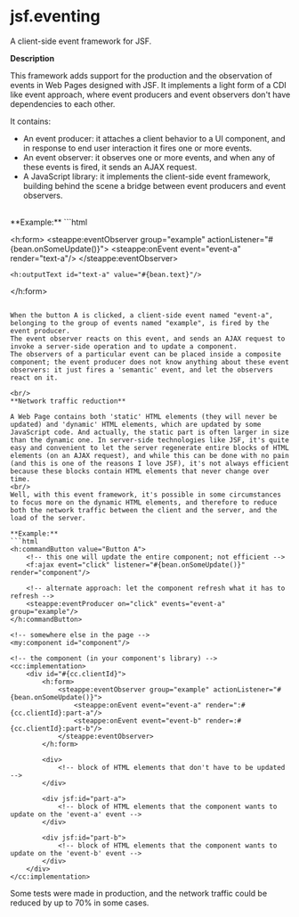 # jsf.eventing
A client-side event framework for JSF.

**Description**

This framework adds support for the production and the observation of events in Web Pages designed with JSF.
It implements a light form of a CDI like event approach, where event producers and event observers don't have
dependencies to each other.

It contains:

* An event producer: it attaches a client behavior to a UI component, and in response to end user interaction it fires one or more events.
* An event observer: it observes one or more events, and when any of these events is fired, it sends an AJAX request.
* A JavaScript library: it implements the client-side event framework, building behind the scene a bridge between event producers and event observers.

<br/>
**Example:**
```html
<h:commandButton value="Button A">
    <steappe:eventProducer on="click" events="event-a" group="example"/>
</h:commandButton>

<!-- somewhere else in the page, possibly in a composite component -->
<h:form>
    <steappe:eventObserver group="example" actionListener="#{bean.onSomeUpdate()}">
        <steappe:onEvent event="event-a" render="text-a"/>
    </steappe:eventObserver>

    <h:outputText id="text-a" value="#{bean.text}"/>
</h:form>
```

When the button A is clicked, a client-side event named "event-a", belonging to the group of events named "example", is fired by the event producer.  
The event observer reacts on this event, and sends an AJAX request to invoke a server-side operation and to update a component.  
The observers of a particular event can be placed inside a composite component; the event producer does not know anything about these event observers: it just fires a 'semantic' event, and let the observers react on it.

<br/>
**Network traffic reduction**

A Web Page contains both 'static' HTML elements (they will never be updated) and 'dynamic' HTML elements, which are updated by some JavaScript code. And actually, the static part is often larger in size than the dynamic one. In server-side technologies like JSF, it's quite easy and convenient to let the server regenerate entire blocks of HTML elements (on an AJAX request), and while this can be done with no pain (and this is one of the reasons I love JSF), it's not always efficient because these blocks contain HTML elements that never change over time.  
<br/>
Well, with this event framework, it's possible in some circumstances to focus more on the dynamic HTML elements, and therefore to reduce both the network traffic between the client and the server, and the load of the server.

**Example:**
```html
<h:commandButton value="Button A">
    <!-- this one will update the entire component; not efficient -->
    <f:ajax event="click" listener="#{bean.onSomeUpdate()}" render="component"/>
    
    <!-- alternate approach: let the component refresh what it has to refresh -->
    <steappe:eventProducer on="click" events="event-a" group="example"/>
</h:commandButton>

<!-- somewhere else in the page -->
<my:component id="component"/>

<!-- the component (in your component's library) -->
<cc:implementation>
    <div id="#{cc.clientId}">
        <h:form>
            <steappe:eventObserver group="example" actionListener="#{bean.onSomeUpdate()}">
                <steappe:onEvent event="event-a" render=":#{cc.clientId}:part-a"/>
                <steappe:onEvent event="event-b" render=:#{cc.clientId}:part-b"/>
            </steappe:eventObserver>
        </h:form>
        
        <div>
            <!-- block of HTML elements that don't have to be updated -->
        </div>

        <div jsf:id="part-a">
            <!-- block of HTML elements that the component wants to update on the 'event-a' event -->
        </div>

        <div jsf:id="part-b">
            <!-- block of HTML elements that the component wants to update on the 'event-b' event -->
        </div>
    </div>
</cc:implementation>
```


Some tests were made in production, and the network traffic could be reduced by up to 70% in some cases.

